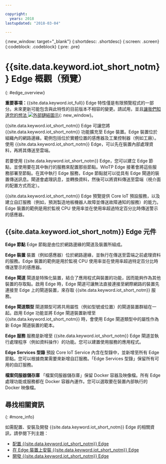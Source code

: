 ```yaml
---

copyright:
  years: 2018
lastupdated: "2018-03-04"

---
```


{:new_window: target="\_blank"}
{:shortdesc: .shortdesc}
{:screen: .screen}
{:codeblock: .codeblock}
{:pre: .pre}


# {{site.data.keyword.iot_short_notm}} Edge 概觀（預覽）
{: #edge_overview}

**重要事項：**{{site.data.keyword.iot_full}} Edge 特性僅是有限預覽程式的一部分。未來更新可能包含與此特性的目前版本不相容的變更。請試用，並且[讓我們知道您的想法 ![外部鏈結圖示](../../../icons/launch-glyph.svg)](https://developer.ibm.com/answers/smart-spaces/17/internet-of-things.html){: new_window}。

{{site.data.keyword.iot_short_notm}} Edge 可讓您將 {{site.data.keyword.iot_short_notm}} 功能擴充至 Edge 裝置。Edge 裝置位於組織內的網路邊緣。範例包括位於實體位置的感應器及工業控制器（例如工廠）。使用 {{site.data.keyword.iot_short_notm}} Edge，可以先在裝置內部處理資料，再將其傳送至雲端。

若要使用 {{site.data.keyword.iot_short_notm}} Edge，您可以建立 Edge 節點，並使用要在其中執行的服務來配置那些節點。WIoTP Edge 接著會將這些服務部署至節點。在其中執行 Edge 服務，Edge 節點就可以從具有 Edge 閘道的裝置傳送訊息。閘道會處理訊息，並轉換資料，然後可以將資料傳送至雲端（視介面的配置方式而定）。

{{site.data.keyword.iot_short_notm}} Edge 預覽提供 Core IoT 預設服務，以及建立自訂服務（例如，預測製造地板機器人故障並傳送故障通知的服務）的能力。Edge 裝置的範例是用於監視 CPU 使用率並在使用率超過特定百分比時傳送警示的感應器。

## {{site.data.keyword.iot_short_notm}} Edge 元件

**Edge 節點**
Edge 節點是由位於網路邊緣的閘道及裝置所組成。

**Edge 裝置**
裝置（例如感應器）位於網路邊緣，並執行在傳送至雲端之前處理資料的服務。Edge 裝置的範例是用於監視 CPU 使用率並在使用率超過特定百分比時傳送警示的感應器。

**Edge 閘道**
閘道是特殊化裝置，結合了應用程式與裝置的功能，因而能夠作為其他裝置的存取點。啟用 Edge 時，Edge 閘道可讓無法直接連接至網際網路的裝置先連接至 Edge 上的閘道裝置，來存取 {{site.data.keyword.iot_short_notm}} 服務。

**Edge 閘道類型**
閘道類型可將共用屬性（例如型號或位置）的閘道裝置群組在一起。啟用 Edge 功能並將 Edge 閘道裝置新增至 {{site.data.keyword.iot_short_notm}} 時，會使用 Edge 閘道類型中的屬性作為新 Edge 閘道裝置的範本。

**Edge 服務**
服務是新增至 {{site.data.keyword.iot_short_notm}} Edge 閘道並執行處理程序（例如資料操作）的功能。您可以建置使用服務的應用程式。

**Edge Services 型錄**
預設 Core IoT Service 內含在型錄中，並新增至所有 Edge 節點。您可以根據商業需要來新增自訂服務。「Edge Services 型錄」保留所有可用的自訂服務。

**檔案伺服器儲存庫**
「檔案伺服器儲存庫」保留 Docker 容器及映像檔。所有 Edge 處理功能或服務都在 Docker 容器內運作。您可以選取要在裝置內部執行的 Docker 映像檔。

## 尋找相關資訊
{: #more_info}

如需配置、安裝及開發 {{site.data.keyword.iot_short_notm}} Edge 的相關資訊，請參閱下列主題：
 - [配置 {{site.data.keyword.iot_short_notm}} Edge](WIoTP_edge_config.html#edge_configure)
 - [在 Edge 裝置上安裝 {{site.data.keyword.iot_short_notm}} Edge](WIoTP_edge_install.html#edge_install_device)
 - [開發 {{site.data.keyword.iot_short_notm}} Edge](WIoTP_edge_dev.html#edge_dev)
